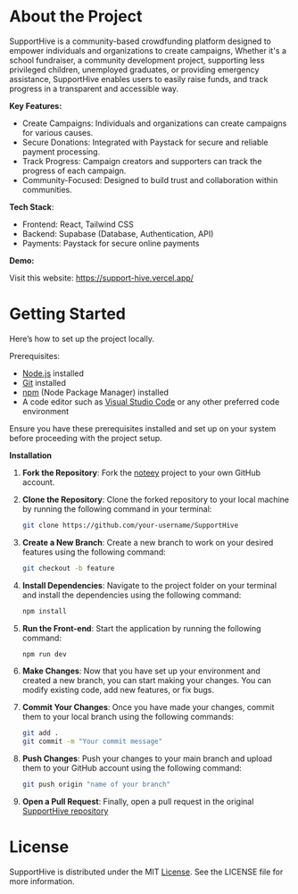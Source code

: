 # About the Project

SupportHive is a community-based crowdfunding platform designed to empower individuals and organizations to create campaigns, Whether it's a school fundraiser, a community development project, supporting less privileged children, unemployed graduates, or providing emergency assistance, SupportHive enables users to easily raise funds, and track progress in a transparent and accessible way. 

**Key Features:**
- Create Campaigns: Individuals and organizations can create campaigns for various causes.
- Secure Donations: Integrated with Paystack for secure and reliable payment processing.
- Track Progress: Campaign creators and supporters can track the progress of each campaign.
- Community-Focused: Designed to build trust and collaboration within communities.

**Tech Stack**:

- Frontend: React, Tailwind CSS
- Backend: Supabase (Database, Authentication, API)
- Payments: Paystack for secure online payments

**Demo:**

Visit this website: https://support-hive.vercel.app/

# Getting Started

Here’s how to set up the project locally.

Prerequisites:

- [Node.js](https://nodejs.org) installed
- [Git](https://git-scm.com) installed
- [npm](https://www.npmjs.com) (Node Package Manager) installed
- A code editor such as [Visual Studio Code](https://code.visualstudio.com) or any other preferred code environment

Ensure you have these prerequisites installed and set up on your system before proceeding with the project setup.

**Installation**

1. **Fork the Repository**: Fork the [noteey](https://github.com/preshpi/SupportHive) project to your own GitHub account.

2. **Clone the Repository**: Clone the forked repository to your local machine by running the following command in your terminal:

   ```bash
   git clone https://github.com/your-username/SupportHive
   ```

3. **Create a New Branch**: Create a new branch to work on your desired features using the following command:

   ```bash
   git checkout -b feature
   ```

4. **Install Dependencies**: Navigate to the project folder on your terminal and install the dependencies using the following command:

   ```bash
   npm install
   ```

5. **Run the Front-end**: Start the application by running the following command:

   ```bash
   npm run dev
   ```

6. **Make Changes**: Now that you have set up your environment and created a new branch, you can start making your changes. You can modify existing code, add new features, or fix bugs.

7. **Commit Your Changes**: Once you have made your changes, commit them to your local branch using the following commands:

   ```bash
   git add .
   git commit -m "Your commit message"
   ```

8. **Push Changes**: Push your changes to your main branch and upload them to your GitHub account using the following command:

   ```bash
   git push origin "name of your branch"
   ```

9. **Open a Pull Request**: Finally, open a pull request in the original [SupportHive repository](https://github.com/preshpi/SupportHive/pulls)


# License
SupportHive is distributed under the MIT [License](https://github.com/preshpi/SupportHive/blob/main/LICENSE). See the LICENSE file for more information.
